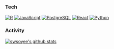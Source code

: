 ### Tech

[![R](https://img.shields.io/badge/-programming-black?style=flat-square&logo=r&link=https://github.com/swsoyee/)](https://github.com/swsoyee/)
[![JavaScript](https://img.shields.io/badge/-JavaScript-565454?style=flat-square&logo=JavaScript&link=https://github.com/swsoyee/)](https://github.com/swsoyee/)
[![PostgreSQL](https://img.shields.io/badge/-PostgreSQL-565454?style=flat-square&logo=postgresql&link=https://github.com/swsoyee/)](https://github.com/swsoyee/)
[![React](https://img.shields.io/badge/-React-807E7E?style=flat-square&logo=react&link=https://github.com/swsoyee/)](https://github.com/swsoyee/)
[![Python](https://img.shields.io/badge/-Python-A9A8A8?style=flat-square&logo=Python&link=https://github.com/swsoyee/)](https://github.com/swsoyee/)

### Activity

[![swsoyee's github stats](https://github-readme-stats.vercel.app/api?username=swsoyee&title_color=565454&icon_color=A9A8A8&show_icons=true)](https://github.com/swsoyee)
